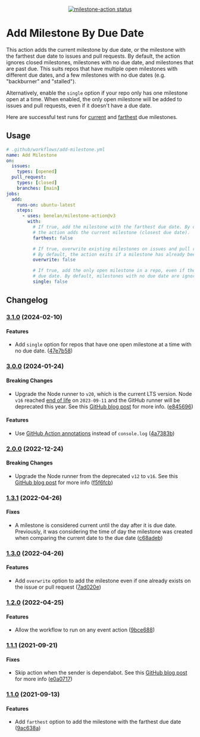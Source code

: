 <p align="center">
  <a href="https://github.com/benelan/milestone-action/actions">
    <img
      alt="milestone-action status"
      src="https://github.com/benelan/milestone-action/actions/workflows/add-milestone-open.yml/badge.svg"
    />
  </a>
</p>

# Add Milestone By Due Date

This action adds the current milestone by due date, or the milestone with the
farthest due date to issues and pull requests. By default, the action ignores
closed milestones, milestones with no due date, and milestones that are past
due. This suits repos that have multiple open milestones with different due
dates, and a few milestones with no due dates (e.g. "backburner" and "stalled").

Alternatively, enable the `single` option if your repo only has one milestone
open at a time. When enabled, the only open milestone will be added to issues
and pull requests, even if it doesn't have a due date.

Here are successful test runs for [current](https://github.com/benelan/milestone-action/issues/8)
and [farthest](https://github.com/benelan/milestone-action/issues/16) due
milestones.

## Usage

```yaml
# .github/workflows/add-milestone.yml
name: Add Milestone
on:
  issues:
    types: [opened]
  pull_request:
    types: [closed]
    branches: [main]
jobs:
  add:
    runs-on: ubuntu-latest
    steps:
      - uses: benelan/milestone-action@v3
        with:
          # If true, add the milestone with the farthest due date. By default,
          # the action adds the current milestone (closest due date).
          farthest: false

          # If true, overwrite existing milestones on issues and pull requests.
          # By default, the action exits if a milestone has already been added.
          overwrite: false

          # If true, add the only open milestone in a repo, even if there is no
          # due date. By default, milestones with no due date are ignored.
          single: false
```

## Changelog

### [3.1.0](https://github.com/benelan/milestone-action/compare/v3.0.0...v3.1.0) (2024-02-10)

#### Features

- Add `single` option for repos that have one open milestone at a time with no
  due date. ([47e7b58](https://github.com/benelan/milestone-action/commit/47e7b5865d40009a9466515a96e621c049ca9fa2))

### [3.0.0](https://github.com/benelan/milestone-action/compare/v2.0.0...v3.0.0) (2024-01-24)

#### Breaking Changes

- Upgrade the Node runner to `v20`, which is the current LTS version. Node `v16`
  reached [end of life](https://nodejs.org/en/blog/announcements/nodejs16-eol)
  on `2023-09-11` and the GitHub runner will be deprecated this year. See this
  [GitHub blog post](https://github.blog/changelog/2023-09-22-github-actions-transitioning-from-node-16-to-node-20/)
  for more info.
  ([e845696](https://github.com/benelan/milestone-action/commit/e845696b034a067c487b98502782a9c1a900edaf))

#### Features

- Use [GitHub Action annotations](https://github.com/actions/toolkit/tree/main/packages/core#annotations)
  instead of `console.log`
  ([4a7383b](https://github.com/benelan/milestone-action/commit/4a7383b3c7279110330e33a6a9762440556172e4))

### [2.0.0](https://github.com/benelan/milestone-action/compare/v1.3.1...v2.0.0) (2022-12-24)

#### Breaking Changes

- Upgrade the Node runner from the deprecated `v12` to `v16`. See this
  [GitHub blog post](https://github.blog/changelog/2022-09-22-github-actions-all-actions-will-begin-running-on-node16-instead-of-node12/)
  for more info
  ([f5f6fcb](https://github.com/benelan/milestone-action/commit/f5f6fcb16cecaa3255d2a9922838b027a9422dbb))

### [1.3.1](https://github.com/benelan/milestone-action/compare/v1.3.0...v1.3.1) (2022-04-26)

#### Fixes

- A milestone is considered current until the day after it is due date.
  Previously, it was considering the time of day the milestone was created when
  comparing the current date to the due date
  ([c68adeb](https://github.com/benelan/milestone-action/commit/c68adeb50cd9b0da6549310a7d8287aa70e2ac5f))

### [1.3.0](https://github.com/benelan/milestone-action/compare/v1.2.0...v1.3.0) (2022-04-26)

#### Features

- Add `overwrite` option to add the milestone even if one already exists on the
  issue or pull request
  ([7ad020e](https://github.com/benelan/milestone-action/commit/7ad020e55e306992345b0f58631515081a21d9e4))

### [1.2.0](https://github.com/benelan/milestone-action/compare/v1.1.1...v1.2.0) (2022-04-25)

#### Features

- Allow the workflow to run on any event action
  ([9bce688](https://github.com/benelan/milestone-action/commit/9bce688a0d578a791df9741db589a347e9a2b3a7))

### [1.1.1](https://github.com/benelan/milestone-action/compare/v1.1.0...v1.1.1) (2021-09-21)

#### Fixes

- Skip action when the sender is dependabot. See this
  [GitHub blog post](https://github.blog/changelog/2021-02-19-github-actions-workflows-triggered-by-dependabot-prs-will-run-with-read-only-permissions/)
  for more info
  ([e0a0717](https://github.com/benelan/milestone-action/commit/e0a0717993fa5615919e93f8ed5d2214eb742ac5))

### [1.1.0](https://github.com/benelan/milestone-action/compare/v1.0.0...v1.1.0) (2021-09-13)

#### Features

- Add `farthest` option to add the milestone with the farthest due date
  ([9ac638a](https://github.com/benelan/milestone-action/commit/9ac638af1d1e0642897aa740caf4435a6df5eebc))
